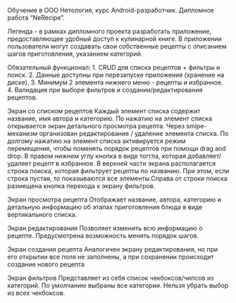Обучение в ООО Нетология, курс Android-разработчик.
Дипломное работа “NeRecipe”.

Легенда - в рамках дипломного проекта разработать приложение, предоставляющее удобный доступ к кулинарной книге.
В приложении пользователи могут создавать свои собственные рецепты с описанием шагов приготовления, указанием категорий.

Обязательный функционал:
    1. CRUD для списка рецептов + фильтры и поиск.
    2. Данные доступны при перезапуске приложения (хранение на диске).
    3. Минимум 2 элемента нижнего меню - рецепты и избранное.
    4. Валидация при выборе фильтров и создании/редактирования рецептов.

Экран со списком рецептов
Каждый элемент списка содержит название, имя автора и категорию.
По нажатию на элемент списка открывается экран детального просмотра рецепта. Через smipe-механизм организован редактирование / удаление элемента списка. По долгому нажатию на элемент списка активируется режим перемещения, чтобы поменять порядок рецептов при помощи drag and drop. В правом нижнем углу  кнопка в виде тоггла, которая добавляет/удаляет рецепт в избранное. В верхней части экрана располагается строка поиска, которая фильтрует рецепты по названию. При этом, если строка пустая, то показываются все элементы.Справа от строки поиска размещена кнопка перехода к экрану фильтров.

Экран просмотра рецепта
Отображает название, автора, категорию и детальную информацию об этапах приготовления блюда в виде вертикального списка.

Экран редактирования
Позволяет изменить всю информацию о рецепте. Предусмотрена возможность менять порядок шагов.

Экран создания рецепта
Аналогичен экрану редактирования, но при его открытии все поля не заполнены, а при сохранении происходит создание нового рецепта

Экран фильтров
Представляет из себя список чекбоксов/чипсов из категорий. По умолчанию выбраны все категории. Нельзя убрать выбор из всех чекбоксов.

